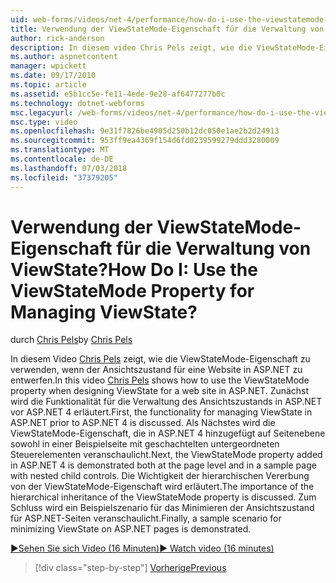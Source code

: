 ```yaml
---
uid: web-forms/videos/net-4/performance/how-do-i-use-the-viewstatemode-property-for-managing-viewstate
title: Verwendung der ViewStateMode-Eigenschaft für die Verwaltung von ViewState? | Microsoft-Dokumentation
author: rick-anderson
description: In diesem video Chris Pels zeigt, wie die ViewStateMode-Eigenschaft verwenden, beim Entwerfen von ViewState für eine Website in ASP.NET.
ms.author: aspnetcontent
manager: wpickett
ms.date: 09/17/2010
ms.topic: article
ms.assetid: e5b1cc5e-fe11-4ede-9e28-af6477277b0c
ms.technology: dotnet-webforms
msc.legacyurl: /web-forms/videos/net-4/performance/how-do-i-use-the-viewstatemode-property-for-managing-viewstate
msc.type: video
ms.openlocfilehash: 9e31f7826be4905d250b12dc050e1ae2b2d24913
ms.sourcegitcommit: 953ff9ea4369f154d6fd0239599279ddd3280009
ms.translationtype: MT
ms.contentlocale: de-DE
ms.lasthandoff: 07/03/2018
ms.locfileid: "37379205"
---
```

<a name="how-do-i-use-the-viewstatemode-property-for-managing-viewstate"></a><span data-ttu-id="c18d7-104">Verwendung der ViewStateMode-Eigenschaft für die Verwaltung von ViewState?</span><span class="sxs-lookup"><span data-stu-id="c18d7-104">How Do I: Use the ViewStateMode Property for Managing ViewState?</span></span>
====================
<span data-ttu-id="c18d7-105">durch [Chris Pels](https://twitter.com/chrispels)</span><span class="sxs-lookup"><span data-stu-id="c18d7-105">by [Chris Pels](https://twitter.com/chrispels)</span></span>

<span data-ttu-id="c18d7-106">In diesem Video [Chris Pels](http://www.idevtech.com) zeigt, wie die ViewStateMode-Eigenschaft zu verwenden, wenn der Ansichtszustand für eine Website in ASP.NET zu entwerfen.</span><span class="sxs-lookup"><span data-stu-id="c18d7-106">In this video [Chris Pels](http://www.idevtech.com) shows how to use the ViewStateMode property when designing ViewState for a web site in ASP.NET.</span></span> <span data-ttu-id="c18d7-107">Zunächst wird die Funktionalität für die Verwaltung des Ansichtszustands in ASP.NET vor ASP.NET 4 erläutert.</span><span class="sxs-lookup"><span data-stu-id="c18d7-107">First, the functionality for managing ViewState in ASP.NET prior to ASP.NET 4 is discussed.</span></span> <span data-ttu-id="c18d7-108">Als Nächstes wird die ViewStateMode-Eigenschaft, die in ASP.NET 4 hinzugefügt auf Seitenebene sowohl in einer Beispielseite mit geschachtelten untergeordneten Steuerelementen veranschaulicht.</span><span class="sxs-lookup"><span data-stu-id="c18d7-108">Next, the ViewStateMode property added in ASP.NET 4 is demonstrated both at the page level and in a sample page with nested child controls.</span></span> <span data-ttu-id="c18d7-109">Die Wichtigkeit der hierarchischen Vererbung von der ViewStateMode-Eigenschaft wird erläutert.</span><span class="sxs-lookup"><span data-stu-id="c18d7-109">The importance of the hierarchical inheritance of the ViewStateMode property is discussed.</span></span> <span data-ttu-id="c18d7-110">Zum Schluss wird ein Beispielszenario für das Minimieren der Ansichtszustand für ASP.NET-Seiten veranschaulicht.</span><span class="sxs-lookup"><span data-stu-id="c18d7-110">Finally, a sample scenario for minimizing ViewState on ASP.NET pages is demonstrated.</span></span>

[<span data-ttu-id="c18d7-111">&#9654;Sehen Sie sich Video (16 Minuten)</span><span class="sxs-lookup"><span data-stu-id="c18d7-111">&#9654; Watch video (16 minutes)</span></span>](https://channel9.msdn.com/Blogs/ASP-NET-Site-Videos/how-do-i-use-the-viewstatemode-property-for-managing-viewstate)

> [!div class="step-by-step"]
> [<span data-ttu-id="c18d7-112">Vorherige</span><span class="sxs-lookup"><span data-stu-id="c18d7-112">Previous</span></span>](aspnet-4-quick-hit-easy-state-compression.md)
